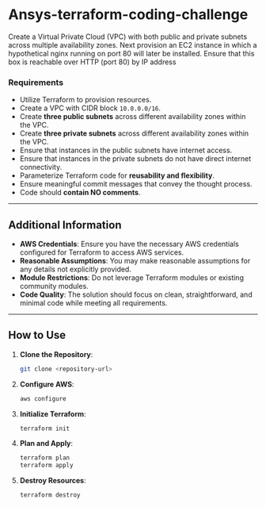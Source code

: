 # Ansys-terraform-coding-challenge
Create a Virtual Private Cloud (VPC) with both public and private subnets across multiple availability zones. Next provision an EC2 instance in which a hypothetical nginx running on port 80 will later be installed. Ensure that this box is reachable over HTTP (port 80) by IP address

### **Requirements**
- Utilize Terraform to provision resources.
- Create a VPC with CIDR block `10.0.0.0/16`.
- Create **three public subnets** across different availability zones within the VPC.
- Create **three private subnets** across different availability zones within the VPC.
- Ensure that instances in the public subnets have internet access.
- Ensure that instances in the private subnets do not have direct internet connectivity.
- Parameterize Terraform code for **reusability and flexibility**.
- Ensure meaningful commit messages that convey the thought process.
- Code should **contain NO comments**.

---

## **Additional Information**
- **AWS Credentials**: Ensure you have the necessary AWS credentials configured for Terraform to access AWS services.
- **Reasonable Assumptions**: You may make reasonable assumptions for any details not explicitly provided.
- **Module Restrictions**: Do not leverage Terraform modules or existing community modules.
- **Code Quality**: The solution should focus on clean, straightforward, and minimal code while meeting all requirements.

---

## **How to Use**

1. **Clone the Repository**:
   ```bash
   git clone <repository-url>
   ```

2. **Configure AWS**:
    ```bash
    aws configure
    ```
3. **Initialize Terraform**:
    ```bash
    terraform init
    ```
4. **Plan and Apply**:
    ```bash
    terraform plan
    terraform apply
    ```
5. **Destroy Resources**:
    ```bash
    terraform destroy
    ```


